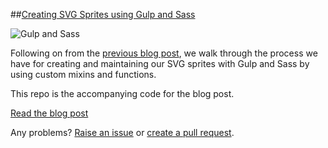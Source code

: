 ##[Creating SVG Sprites using Gulp and Sass](https://www.liquidlight.co.uk/blog/article/creating-svg-sprites-using-gulp-and-sass/)

![Gulp and Sass](https://www.liquidlight.co.uk/fileadmin/_processed_/csm_svg-sprite-v2_6a81fd537f.png)

Following on from the [previous blog post](https://www.liquidlight.co.uk/blog/article/working-with-svgs-in-sprites/), we walk through the process we have for creating and maintaining our SVG sprites with Gulp and Sass by using custom mixins and functions.

This repo is the accompanying code for the blog post.

[Read the blog post](https://www.liquidlight.co.uk/blog/article/creating-svg-sprites-using-gulp-and-sass/)

Any problems? [Raise an issue](https://github.com/liquidlight/sass-gulp-svg-sprite/issues) or [create a pull request](https://github.com/liquidlight/sass-gulp-svg-sprite/pulls).
